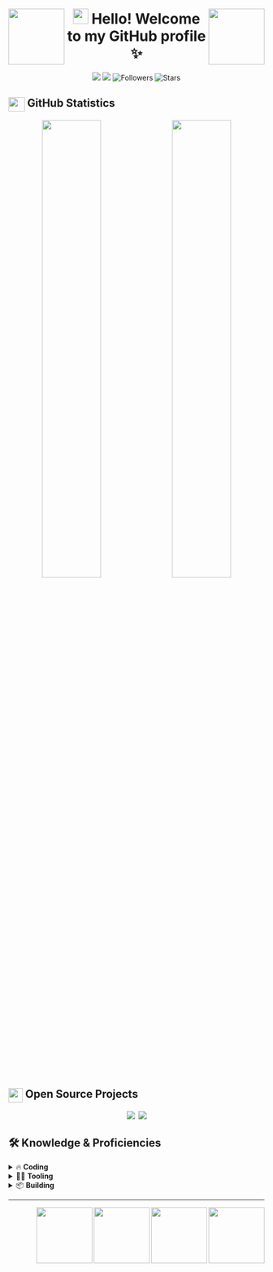 

<h1 align="center">
	<img align="left" width="110" height="110" src="https://user-images.githubusercontent.com/24259194/166114828-384d6fe8-5c9c-4728-8589-6076710beb79.svg"/>
	<img align="right" width="110" height="110" src="https://user-images.githubusercontent.com/24259194/166116053-a9386d67-cb70-4dc7-8971-e7520db49704.svg"/>
	<img src="https://user-images.githubusercontent.com/24259194/165423237-4c69cb8e-1ccb-4630-9f98-81291e10723b.gif" width="30px"> Hello! Welcome to my GitHub profile ✨
</h1>
<p align="center">
  <img src="https://komarev.com/ghpvc/?username=wuoyrd&color=57a6e6&label=Views&logo=github&style=flat">
  <img src="https://badges.pufler.dev/visits/wuoyrd/wuoyrd?color=fbe6a4&logo=github&style=flat"/>
  <img alt="Followers" src="https://img.shields.io/github/followers/wuoyrd?label=follow&color=52cca3&style=flat"/>
  <img alt="Stars" src="https://img.shields.io/github/stars/wuoyrd?label=watch&color=f57676&style=flat"/>
</p>

## <img align="center" src="https://user-images.githubusercontent.com/24259194/165718575-df34c1f7-2651-414c-b98d-e5f9a72cd4e8.svg" width="32" height="28"/> GitHub Statistics

<p align="center">
  	<img width="48%" src="https://github-readme-stats.vercel.app/api?username=wuoyrd&theme=github_dark&show_icons=true&hide_border=true&bg_color=2d333b&icon_color=fbe6a4&title_color=57a6e6&text_color=d6d6d6&count_private=true"/>
  	&ensp;
  	<img width="48%" src="https://github-readme-streak-stats.herokuapp.com/?user=wuoyrd&theme=github-dark-blue&hide_border=true&background=2d333b&title=57a6e6&ring=fbe6a4&fire=f57676&sideNums=67a6e6&dates=a6a6a6&currStreakLabel=e6e6e6&sideLabels=e6e6e6&stroke=797C82"/>
</p>

## <img align="center" src="https://user-images.githubusercontent.com/24259194/165718753-8376f704-26e9-4642-9ac2-bc89835612e9.svg" width="28" height="28"/> Open Source Projects

<p align="center">
	<a href="https://github.com/wuoyrd/vs-theme-goodnight"><img src="https://github-readme-stats.vercel.app/api/pin/?username=wuoyrd&repo=vs-theme-goodnight&show_owner=true&theme=github_dark&hide_border=true&bg_color=2d333b&icon_color=fbe6a4&title_color=57a6e6&text_color=d6d6d6&line_height=27"/></a>&ensp;<a href="https://github.com/wuoyrd/leetcode"><img src="https://github-readme-stats.vercel.app/api/pin/?username=wuoyrd&repo=leetcode&show_owner=true&theme=github_dark&hide_border=true&bg_color=2d333b&icon_color=fbe6a4&title_color=57a6e6&text_color=d6d6d6&line_height=27"/></a>
</p>

## 🛠️ Knowledge & Proficiencies

<details><summary>🔥 <b>Coding</b></summary><p align="left">
  <img src="https://img.shields.io/badge/dotnet-informational?style=flat&logo=dotnet&color=57a6e6"/>
  <img src="https://img.shields.io/badge/C%23-informational?style=flat&logo=Csharp&color=57a6e6"/>
  <img src="https://img.shields.io/badge/HTML-informational?style=flat&logo=html5&logoColor=white&color=57a6e6"/>
  <img src="https://img.shields.io/badge/CSS-informational?style=flat&logo=css3&logoColor=white&color=57a6e6"/>
  <img src="https://img.shields.io/badge/SASS-informational?style=flat&logo=sass&logoColor=white&color=57a6e6"/>
  <img src="https://img.shields.io/badge/JavaScript-informational?style=flat&logo=javascript&logoColor=white&color=57a6e6"/>
  <img src="https://img.shields.io/badge/Node.js-informational?style=flat&logo=node.js&logoColor=white&color=57a6e6"/>
  <img src="https://img.shields.io/badge/Python-informational?style=flat&logo=python&logoColor=white&color=57a6e6"/>
  <img src="https://img.shields.io/badge/Markdown-informational?style=flat&logo=markdown&logoColor=white&color=57a6e6"/>
  <img src="https://img.shields.io/badge/LaTeX-informational?style=flat&logo=latex&logoColor=white&color=57a6e6"/>
  <img src="https://img.shields.io/badge/XML-informational?style=flat&logo=xaml&color=eb525f"/>
  <img src="https://img.shields.io/badge/JSON-informational?style=flat&logo=json&color=eb525f"/>
  <img src="https://img.shields.io/badge/YAML-informational?style=flat&logo=json&color=eb525f"/>
  <img src="https://img.shields.io/badge/TOML-informational?style=flat&logo=toml&color=eb525f"/>
</p></details>
<details><summary>👨‍💻 <b>Tooling</b></b></summary><p align="left">
  <img src="https://img.shields.io/badge/Git-informational?style=flat&logo=git&logoColor=white&color=2bbc8a"/>
  <img src="https://img.shields.io/badge/VS%20Code-informational?style=flat&logo=visual-studio-code&logoColor=white&color=2bbc8a"/>
  <img src="https://img.shields.io/badge/Visual%20Studio-informational?style=flat&logo=visual-studio&logoColor=white&color=2bbc8a"/>
  <img src="https://img.shields.io/badge/Docker-informational?style=flat&logo=docker&logoColor=white&color=2bbc8a"/>
  <img src="https://img.shields.io/badge/Kubernetes-informational?style=flat&logo=kubernetes&logoColor=white&color=2bbc8a"/>
  <img src="https://img.shields.io/badge/MS_SQL-informational?style=flat&logo=microsoft-sql-server&logoColor=white&color=2bbc8a"/>
  <img src="https://img.shields.io/badge/PostgreSQL-informational?style=flat&logo=postgresql&logoColor=white&color=2bbc8a"/>
  <img src="https://img.shields.io/badge/SQLite-informational?style=flat&logo=sqlite&logoColor=white&color=2bbc8a"/>
  <img src="https://img.shields.io/badge/RavenDB-informational?style=flat&logo=json&logoColor=white&color=2bbc8a"/>
  <img src="https://img.shields.io/badge/Redis-informational?style=flat&logo=redis&logoColor=white&color=2bbc8a"/>
  <img src="https://img.shields.io/badge/RabbitMQ-informational?style=flat&logo=rabbitmq&logoColor=white&color=2bbc8a"/>
  <img src="https://img.shields.io/badge/Kafka-informational?style=flat&logo=apachekafka&logoColor=white&color=2bbc8a"/>
  <img src="https://img.shields.io/badge/EventStoreDB-informational?style=flat&logo=eventstore&logoColor=white&color=2bbc8a"/>
  <img src="https://img.shields.io/badge/Postman-informational?style=flat&logo=postman&logoColor=white&color=2bbc8a"/>
  <img src="https://img.shields.io/badge/Insomnia-informational?style=flat&logo=insomnia&logoColor=white&color=2bbc8a"/>
  <img src="https://img.shields.io/badge/code_style-prettier-ff69b4.svg?style=fla"/>
</p></details>
<details><summary>📦 <b>Building</b></summary><p align="left">
  <img src="https://img.shields.io/badge/AzureDevOps-informational?style=flat&logo=azure-devops&logoColor=white&color=ac8fbd"/>
  <img src="https://img.shields.io/badge/Octopus_Deploy-informational?style=flat&logo=octopus-deploy&logoColor=white&color=ac8fbd"/>
  <img src="https://img.shields.io/badge/GitHub%20Actions-informational?style=flat&logo=github%20actions&logoColor=white&color=ac8fbd"/>
  <img src="https://img.shields.io/badge/Terraform-informational?style=flat&logo=terraform&logoColor=white&color=ac8fbd"/>
  <img src="https://img.shields.io/badge/Helm-informational?style=flat&logo=helm&logoColor=white&color=ac8fbd"/>
  <img src="https://img.shields.io/badge/AWS-informational?style=flat&logo=amazon&logoColor=white&color=ac8fbd"/>
  <img src="https://img.shields.io/badge/Bash-informational?style=flat&logo=gnu-bash&logoColor=white&color=ffe882"/>
  <img src="https://img.shields.io/badge/PowerShell-informational?style=flat&logo=powershell&logoColor=white&color=ffe882"/>
  <img src="https://img.shields.io/badge/WSL2-informational?style=flat&logo=ubuntu&logoColor=white&color=ffe882"/>
</p></details>

---

<img align="right" width="110" height="110" src="https://user-images.githubusercontent.com/24259194/166116053-a9386d67-cb70-4dc7-8971-e7520db49704.svg"/>

<img align="right" width="110" height="110" src="https://user-images.githubusercontent.com/24259194/166116077-fa92fbe3-b742-4c1e-b987-6153184e6412.svg"/>

<img align="right" width="110" height="110" src="https://user-images.githubusercontent.com/24259194/166114032-27861480-8366-43f5-8498-473f9690f72f.svg"/>

<img align="right" width="110" height="110" src="https://user-images.githubusercontent.com/24259194/166116625-fc9dd1f7-8b95-4ae7-9926-64422efe2d0b.svg"/>














